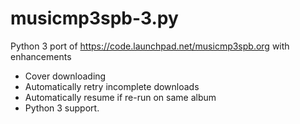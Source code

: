 # musicmp3spb-3.py
Python 3 port of https://code.launchpad.net/musicmp3spb.org with enhancements

* Cover downloading
* Automatically retry incomplete downloads
* Automatically resume if re-run on same album
* Python 3 support.
